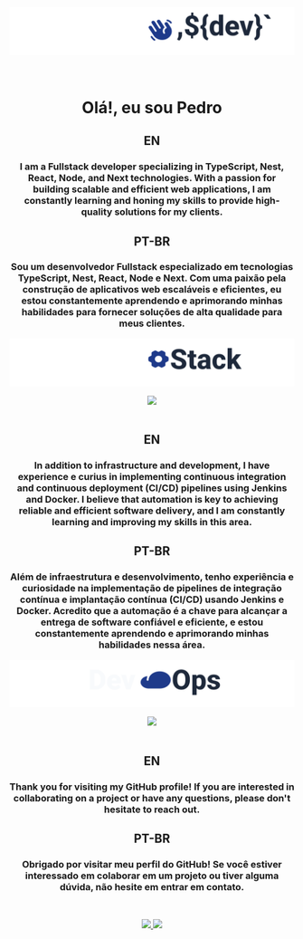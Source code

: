
<img src="img/hiThere.png">



</a>
</div>
<div align="center" >
</br></br>
<h1 style="border-bottom: none" align="center"> Olá!, eu sou <strong style="border-bottom: none">Pedro</strong></h1>
<div   align="center">



## **EN**
### I am a Fullstack developer specializing in TypeScript, Nest, React, Node, and Next technologies. With a passion for building scalable and efficient web applications, I am constantly learning and honing my skills to provide high-quality solutions for my clients.

## **PT-BR**
### Sou um desenvolvedor Fullstack especializado em tecnologias TypeScript, Nest, React, Node e Next. Com uma paixão pela construção de aplicativos web escaláveis e eficientes, eu estou constantemente aprendendo e aprimorando minhas habilidades para fornecer soluções de alta qualidade para meus clientes.
<img src="img/techStack.png">

<p align="center">
  <a href="#">
   <img src="https://skillicons.dev/icons?i=javascript,typescript,python,nestjs,md,express,nodejs,lua,react,nextjs&perline=5" />
</br></br>
  </a>
</p>

## **EN**
### In addition to infrastructure and development, I have experience e curius in implementing continuous integration and continuous deployment (CI/CD) pipelines using Jenkins and Docker. I believe that automation is key to achieving reliable and efficient software delivery, and I am constantly learning and improving my skills in this area.
 
## **PT-BR**
### Além de infraestrutura e desenvolvimento, tenho experiência e curiosidade na implementação de pipelines de integração contínua e implantação contínua (CI/CD) usando Jenkins e Docker. Acredito que a automação é a chave para alcançar a entrega de software confiável e eficiente, e estou constantemente aprendendo e aprimorando minhas habilidades nessa área.

<img src="img/devOps.png">
<p align="center">
  <a href="#">
   <img src="https://skillicons.dev/icons?i=docker,aws,kubernetes,git,jenkins,linux,github&perline=7" />
</br></br>
  </a>
</p>
</div>
</p>

## **EN**
### Thank you for visiting my GitHub profile! If you are interested in collaborating on a project or have any questions, please don't hesitate to reach out.
 
## **PT-BR**
### Obrigado por visitar meu perfil do GitHub! Se você estiver interessado em colaborar em um projeto ou tiver alguma dúvida, não hesite em entrar em contato.
<br>
<p align="center">
  <a href="https://www.linkedin.com/in/pedrosi/">
    <img src="https://skillicons.dev/icons?i=linkedin" />
  </a>
    <a href="https://github.com/PSousaDev">
    <img src="https://skillicons.dev/icons?i=github" />
  </a>
